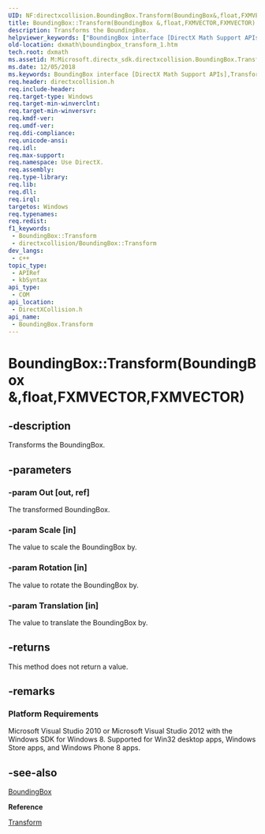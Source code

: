 ```yaml
---
UID: NF:directxcollision.BoundingBox.Transform(BoundingBox&,float,FXMVECTOR,FXMVECTOR)
title: BoundingBox::Transform(BoundingBox &,float,FXMVECTOR,FXMVECTOR)
description: Transforms the BoundingBox.
helpviewer_keywords: ["BoundingBox interface [DirectX Math Support APIs]","Transform method","BoundingBox.Transform","BoundingBox.Transform(BoundingBox &","float","FXMVECTOR","FXMVECTOR)","BoundingBox.Transform(BoundingBox&","float","XMVECTOR","XMVECTOR)","BoundingBox::Transform","BoundingBox::Transform(BoundingBox &","float","FXMVECTOR","FXMVECTOR)","Transform","Transform method [DirectX Math Support APIs]","Transform method [DirectX Math Support APIs]","BoundingBox interface","dxmath.boundingbox_transform_1"]
old-location: dxmath\boundingbox_transform_1.htm
tech.root: dxmath
ms.assetid: M:Microsoft.directx_sdk.directxcollision.BoundingBox.Transform(BoundingBox@,float,XMVECTOR,XMVECTOR)
ms.date: 12/05/2018
ms.keywords: BoundingBox interface [DirectX Math Support APIs],Transform method, BoundingBox.Transform, BoundingBox.Transform(BoundingBox &,float,FXMVECTOR,FXMVECTOR), BoundingBox.Transform(BoundingBox&,float,XMVECTOR,XMVECTOR), BoundingBox::Transform, BoundingBox::Transform(BoundingBox &,float,FXMVECTOR,FXMVECTOR), Transform, Transform method [DirectX Math Support APIs], Transform method [DirectX Math Support APIs],BoundingBox interface, dxmath.boundingbox_transform_1
req.header: directxcollision.h
req.include-header: 
req.target-type: Windows
req.target-min-winverclnt: 
req.target-min-winversvr: 
req.kmdf-ver: 
req.umdf-ver: 
req.ddi-compliance: 
req.unicode-ansi: 
req.idl: 
req.max-support: 
req.namespace: Use DirectX.
req.assembly: 
req.type-library: 
req.lib: 
req.dll: 
req.irql: 
targetos: Windows
req.typenames: 
req.redist: 
f1_keywords:
 - BoundingBox::Transform
 - directxcollision/BoundingBox::Transform
dev_langs:
 - c++
topic_type:
 - APIRef
 - kbSyntax
api_type:
 - COM
api_location:
 - DirectXCollision.h
api_name:
 - BoundingBox.Transform
---
```


# BoundingBox::Transform(BoundingBox &,float,FXMVECTOR,FXMVECTOR)


## -description

Transforms the BoundingBox.

## -parameters

### -param Out [out, ref]

The transformed BoundingBox.

### -param Scale [in]

The value to scale the BoundingBox by.

### -param Rotation [in]

The value to rotate the BoundingBox by.

### -param Translation [in]

The value to translate the BoundingBox by.

## -returns

This method does not return a value.

## -remarks

<h3><a id="Platform_Requirements"></a><a id="platform_requirements"></a><a id="PLATFORM_REQUIREMENTS"></a>Platform Requirements</h3>
Microsoft Visual Studio 2010 or Microsoft Visual Studio 2012 with the Windows SDK for Windows 8. Supported for Win32 desktop apps, Windows Store apps, and Windows Phone 8 apps.

## -see-also

[BoundingBox](/windows/win32/api/directxcollision/ns-directxcollision-boundingbox)



<b>Reference</b>



<a href="https://msdn.microsoft.com/a4b4d91c-325a-465d-8935-f3dde3c2c258">Transform</a>

